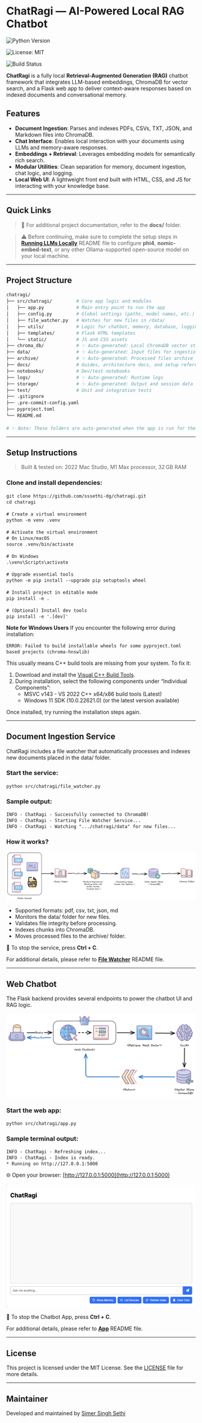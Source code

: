 # ChatRagi — AI-Powered Local RAG Chatbot

![Python Version](https://img.shields.io/badge/python-3.8+-blue?logo=python&logoColor=white)

![License: MIT](https://img.shields.io/badge/license-MIT-green?style=flat-square)

![Build Status](https://img.shields.io/badge/build-passing-brightgreen?style=flat-square)

**ChatRagi** is a fully local **Retrieval-Augmented Generation (RAG)** chatbot framework that integrates LLM-based embeddings, ChromaDB for vector search, and a Flask web app to deliver context-aware responses based on indexed documents and conversational memory.

## Features

- **Document Ingestion**: Parses and indexes PDFs, CSVs, TXT, JSON, and Markdown files into ChromaDB.
- **Chat Interface**: Enables local interaction with your documents using LLMs and memory-aware responses.
- **Embeddings + Retrieval**: Leverages embedding models for semantically rich search.
- **Modular Utilities**: Clean separation for memory, document ingestion, chat logic, and logging.
- **Local Web UI**: A lightweight front end built with HTML, CSS, and JS for interacting with your knowledge base.

---
## Quick Links

> 📖 For additional project documentation, refer to the **docs/** folder.

> ⚠️ Before continuing, make sure to complete the setup steps in **[Running LLMs Locally](docs/Running-LLMs-Locally-README.md)** README file to configure **phi4**, **nomic-embed-text**, or any other Ollama-supported open-source model on your local machine.

---
## Project Structure

```bash
chatragi/
├── src/chatragi/         # Core app logic and modules
│   ├── app.py            # Main entry point to run the app
│   ├── config.py         # Global settings (paths, model names, etc.)
│   ├── file_watcher.py   # Watches for new files in /data/
│   ├── utils/            # Logic for chatbot, memory, database, logging
│   ├── templates/        # Flask HTML templates
│   └── static/           # JS and CSS assets
├── chroma_db/            # ✨ Auto-generated: Local ChromaDB vector store
├── data/                 # ✨ Auto-generated: Input files for ingestion
├── archive/              # ✨ Auto-generated: Processed files archive
├── docs/                 # Guides, architecture docs, and setup references
├── notebooks/            # Dev/test notebooks
├── logs/                 # ✨ Auto-generated: Runtime logs
├── storage/              # ✨ Auto-generated: Output and session data
├── test/                 # Unit and integration tests
├── .gitignore
├── .pre-commit-config.yaml
├── pyproject.toml
└── README.md

# ✨ Note: These folders are auto-generated when the app is run for the first time.
```

---
## Setup Instructions

> Built & tested on: 2022 Mac Studio, M1 Max processor, 32 GB RAM

### Clone and install dependencies:
```shell
git clone https://github.com/sssethi-dg/chatragi.git
cd chatragi

# Create a virtual environment
python -m venv .venv

# Activate the virtual environment
# On Linux/macOS
source .venv/bin/activate 

# On Windows
.\venv\Scripts\activate 

# Upgrade essential tools
python -m pip install --upgrade pip setuptools wheel

# Install project in editable mode
pip install -e .

# (Optional) Install dev tools
pip install -e '.[dev]'
```

**Note for Windows Users**
If you encounter the following error during installation:

```shell
ERROR: Failed to build installable wheels for some pyproject.toml based projects (chroma-hnswlib)
```

This usually means C++ build tools are missing from your system. To fix it:
1. Download and install the [Visual C++ Build Tools](https://visualstudio.microsoft.com/visual-cpp-build-tools).
2.	During installation, select the following components under “Individual Components”:
    - MSVC v143 - VS 2022 C++ x64/x86 build tools (Latest)
    - Windows 11 SDK (10.0.22621.0) (or the latest version available)

Once installed, try running the installation steps again.

---
## Document Ingestion Service

ChatRagi includes a file watcher that automatically processes and indexes new documents placed in the data/ folder.

### Start the service:
```shell
python src/chatragi/file_watcher.py
```

### Sample output:
```text
INFO - ChatRagi - Successfully connected to ChromaDB!
INFO - ChatRagi - Starting File Watcher Service...
INFO - ChatRagi - Watching ".../chatragi/data" for new files...
```

### How it works?

![Document Ingestion Service](docs/assets/Chatragi-Data-Ingestion.png)

- Supported formats: pdf, csv, txt, json, md
- Monitors the data/ folder for new files.
- Validates file integrity before processing.
- Indexes chunks into ChromaDB.
- Moves processed files to the archive/ folder.

🛑 To stop the service, press **Ctrl + C**.

For additional details, please refer to **[File Watcher](docs/File-Watcher-README.md)** README file.

---
## Web Chatbot

The Flask backend provides several endpoints to power the chatbot UI and RAG logic.

![Web Chatbot](docs/assets/Chatragi-WebChatbot.png)

### Start the web app:
```shell
python src/chatragi/app.py
```

### Sample terminal output:
```text
INFO - ChatRagi - Refreshing index...
INFO - ChatRagi - Index is ready.
* Running on http://127.0.0.1:5000
```

🌐 Open your browser: [http://127.0.0.1:5000](http://127.0.0.1:5000)

![Chatbot Web Page](docs/assets/ChatRagi-WebPage.png)

🛑 To stop the Chatbot App, press **Ctrl + C**.

For additional details, please refer to **[App](docs/App-README.md)** README file.

---
## License

This project is licensed under the MIT License. See the [LICENSE](LICENSE) file for more details.

---
## Maintainer

Developed and maintained by [Simer Singh Sethi](mailto:simer@disruptivegeek.net)